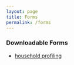 ```yaml
---
layout: page
title: Forms
permalink: /forms
---
```


### Downloadable Forms

- [household profiling](https://docs.google.com/spreadsheets/d/1dFB2Y9AHlmU56jCNPq33Ab-ez9rRwSrklDpFN8XUaoM/edit?usp=sharing)
